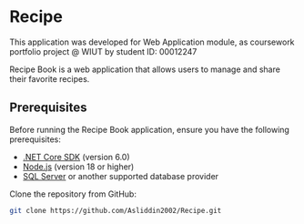 # Recipe
This application was developed for Web
Application module, as coursework portfolio project @ WIUT by student ID: 00012247

Recipe Book is a web application that allows users to manage and share their favorite recipes.

## Prerequisites

Before running the Recipe Book application, ensure you have the following prerequisites:

- [.NET Core SDK](https://dotnet.microsoft.com/download) (version 6.0)
- [Node.js](https://nodejs.org) (version 18 or higher)
- [SQL Server](https://www.microsoft.com/sql-server) or another supported database provider


Clone the repository from GitHub:

   ```bash
   git clone https://github.com/Asliddin2002/Recipe.git
   ```


